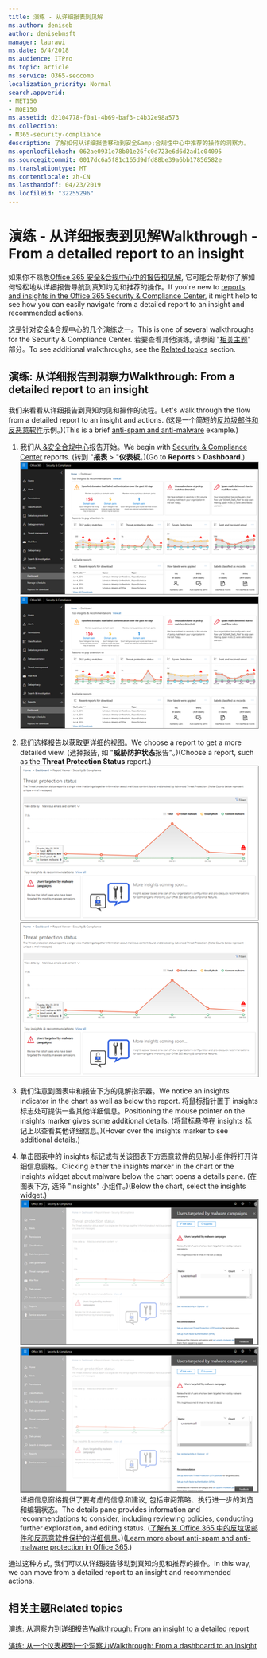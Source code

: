 ```yaml
---
title: 演练 - 从详细报表到见解
ms.author: deniseb
author: denisebmsft
manager: laurawi
ms.date: 6/4/2018
ms.audience: ITPro
ms.topic: article
ms.service: O365-seccomp
localization_priority: Normal
search.appverid:
- MET150
- MOE150
ms.assetid: d2104778-f0a1-4b69-baf3-c4b32e98a573
ms.collection:
- M365-security-compliance
description: 了解如何从详细报告移动到安全&amp;合规性中心中推荐的操作的洞察力。
ms.openlocfilehash: 062ae0931e78b01e26fc0d723e6d6d2ad1c04095
ms.sourcegitcommit: 0017dc6a5f81c165d9dfd88be39a6bb17856582e
ms.translationtype: MT
ms.contentlocale: zh-CN
ms.lasthandoff: 04/23/2019
ms.locfileid: "32255296"
---
```

# <a name="walkthrough---from-a-detailed-report-to-an-insight"></a><span data-ttu-id="6c86d-103">演练 - 从详细报表到见解</span><span class="sxs-lookup"><span data-stu-id="6c86d-103">Walkthrough - From a detailed report to an insight</span></span>

<span data-ttu-id="6c86d-104">如果你不熟悉[Office 365 安全&amp;合规中心中的报告和见解](reports-and-insights-in-security-and-compliance.md), 它可能会帮助你了解如何轻松地从详细报告导航到真知灼见和推荐的操作。</span><span class="sxs-lookup"><span data-stu-id="6c86d-104">If you're new to [reports and insights in the Office 365 Security &amp; Compliance Center](reports-and-insights-in-security-and-compliance.md), it might help to see how you can easily navigate from a detailed report to an insight and recommended actions.</span></span> 
  
<span data-ttu-id="6c86d-105">这是针对安全&amp;合规中心的几个演练之一。</span><span class="sxs-lookup"><span data-stu-id="6c86d-105">This is one of several walkthroughs for the Security &amp; Compliance Center.</span></span> <span data-ttu-id="6c86d-106">若要查看其他演练, 请参阅 "[相关主题](#related-topics)" 部分。</span><span class="sxs-lookup"><span data-stu-id="6c86d-106">To see additional walkthroughs, see the [Related topics](#related-topics) section.</span></span> 
  
## <a name="walkthrough-from-a-detailed-report-to-an-insight"></a><span data-ttu-id="6c86d-107">演练: 从详细报告到洞察力</span><span class="sxs-lookup"><span data-stu-id="6c86d-107">Walkthrough: From a detailed report to an insight</span></span>

<span data-ttu-id="6c86d-108">我们来看看从详细报告到真知灼见和操作的流程。</span><span class="sxs-lookup"><span data-stu-id="6c86d-108">Let's walk through the flow from a detailed report to an insight and actions.</span></span> <span data-ttu-id="6c86d-109">(这是一个简短的[反垃圾邮件和反恶意软件](anti-spam-and-anti-malware-protection.md)示例。)</span><span class="sxs-lookup"><span data-stu-id="6c86d-109">(This is a brief [anti-spam and anti-malware](anti-spam-and-anti-malware-protection.md) example.)</span></span> 
  
1. <span data-ttu-id="6c86d-110">我们从[ &amp;安全合规中心](https://protection.office.com)报告开始。</span><span class="sxs-lookup"><span data-stu-id="6c86d-110">We begin with [Security &amp; Compliance Center](https://protection.office.com) reports.</span></span> <span data-ttu-id="6c86d-111">(转到 "**报表** \> "**仪表板**。)</span><span class="sxs-lookup"><span data-stu-id="6c86d-111">(Go to **Reports** \> **Dashboard**.)</span></span> <br/><span data-ttu-id="6c86d-112">![在安全&amp;合规性中心中, 转到\> "报告" 仪表板](media/68f3bb7c-b4f7-4cca-904b-478643a93c94.png)</span><span class="sxs-lookup"><span data-stu-id="6c86d-112">![In the Security &amp; Compliance Center, go to Reports \> Dashboard](media/68f3bb7c-b4f7-4cca-904b-478643a93c94.png)</span></span>
  
2. <span data-ttu-id="6c86d-113">我们选择报告以获取更详细的视图。</span><span class="sxs-lookup"><span data-stu-id="6c86d-113">We choose a report to get a more detailed view.</span></span> <span data-ttu-id="6c86d-114">(选择报告, 如 "**威胁防护状态**报告"。)</span><span class="sxs-lookup"><span data-stu-id="6c86d-114">(Choose a report, such as the **Threat Protection Status** report.)</span></span><br/><span data-ttu-id="6c86d-115">![显示见解的威胁防护状态报告](media/f47d7dbd-816a-47ba-b8db-53919fbed192.png)</span><span class="sxs-lookup"><span data-stu-id="6c86d-115">![Threat Protection Status report showing insights](media/f47d7dbd-816a-47ba-b8db-53919fbed192.png)</span></span>
  
3. <span data-ttu-id="6c86d-116">我们注意到图表中和报告下方的见解指示器。</span><span class="sxs-lookup"><span data-stu-id="6c86d-116">We notice an insights indicator in the chart as well as below the report.</span></span> <span data-ttu-id="6c86d-117">将鼠标指针置于 insights 标志处可提供一些其他详细信息。</span><span class="sxs-lookup"><span data-stu-id="6c86d-117">Positioning the mouse pointer on the insights marker gives some additional details.</span></span> <span data-ttu-id="6c86d-118">(将鼠标悬停在 insights 标记上以查看其他详细信息。)</span><span class="sxs-lookup"><span data-stu-id="6c86d-118">(Hover over the insights marker to see additional details.)</span></span>
    
4. <span data-ttu-id="6c86d-119">单击图表中的 insights 标记或有关该图表下方恶意软件的见解小组件将打开详细信息窗格。</span><span class="sxs-lookup"><span data-stu-id="6c86d-119">Clicking either the insights marker in the chart or the insights widget about malware below the chart opens a details pane.</span></span> <span data-ttu-id="6c86d-120">(在图表下方, 选择 "insights" 小组件。)</span><span class="sxs-lookup"><span data-stu-id="6c86d-120">(Below the chart, select the insights widget.)</span></span><br/><span data-ttu-id="6c86d-121">![有关恶意软件的见解的详细信息](media/2c8bccc5-ca4e-4bb9-ad4c-55fcee0535b7.png)</span><span class="sxs-lookup"><span data-stu-id="6c86d-121">![Details for insights about malware](media/2c8bccc5-ca4e-4bb9-ad4c-55fcee0535b7.png)</span></span><br/><span data-ttu-id="6c86d-122">详细信息窗格提供了要考虑的信息和建议, 包括审阅策略、执行进一步的浏览和编辑状态。</span><span class="sxs-lookup"><span data-stu-id="6c86d-122">The details pane provides information and recommendations to consider, including reviewing policies, conducting further exploration, and editing status.</span></span> <span data-ttu-id="6c86d-123">([了解有关 Office 365 中的反垃圾邮件和反恶意软件保护的详细信息](anti-spam-and-anti-malware-protection.md)。)</span><span class="sxs-lookup"><span data-stu-id="6c86d-123">([Learn more about anti-spam and anti-malware protection in Office 365](anti-spam-and-anti-malware-protection.md).)</span></span>
    
<span data-ttu-id="6c86d-124">通过这种方式, 我们可以从详细报告移动到真知灼见和推荐的操作。</span><span class="sxs-lookup"><span data-stu-id="6c86d-124">In this way, we can move from a detailed report to an insight and recommended actions.</span></span> 
  
## <a name="related-topics"></a><span data-ttu-id="6c86d-125">相关主题</span><span class="sxs-lookup"><span data-stu-id="6c86d-125">Related topics</span></span>

[<span data-ttu-id="6c86d-126">演练: 从洞察力到详细报告</span><span class="sxs-lookup"><span data-stu-id="6c86d-126">Walkthrough: From an insight to a detailed report</span></span>](from-an-insight-to-a-detailed-report.md)
  
[<span data-ttu-id="6c86d-127">演练: 从一个仪表板到一个洞察力</span><span class="sxs-lookup"><span data-stu-id="6c86d-127">Walkthrough: From a dashboard to an insight</span></span>](from-a-dashboard-to-an-insight.md)
  

